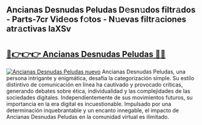 ## Ancianas Desnudas Peludas D𝚎sn𝚞dos filtr𝚊dos - Parts-7cr Vid𝚎os f𝚘tos - N𝚞evas filtr𝚊ciones atr𝚊ctivas laXSv

# <h2><a href="http://mbbxsgm.tromn.icu/?c=Ancianas+Desnudas+Peludas">🔗👉👉👉 Ancianas Desnudas Peludas 🔗🔗</a></h2>

[![Ancianas Desnudas Peludas nuevo](https://i.imgur.com/pEAQMta.gif)](http://mbbxsgm.tromn.icu/?c=Ancianas+Desnudas+Peludas)
Ancianas Desnudas Peludas, una persona intrigante y enigmática, desafía la categorización simple. Su estilo distintivo de comunicación en línea ha cautivado y provocado críticas, generando debates sobre ética, individualidad y las complejidades de las sociedades digitales. Independientemente de sus movimientos futuros, su importancia en la era digital es incuestionable. Impulsado por una determinación inquebrantable y un encanto innegable, el impacto de Ancianas Desnudas Peludas en la comunidad virtual es ilimitado.
